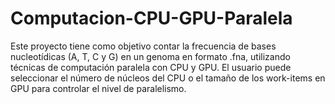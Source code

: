# Computacion-CPU-GPU-Paralela
Este proyecto tiene como objetivo contar la frecuencia de bases nucleotídicas (A, T, C y G) en un genoma en formato .fna, utilizando técnicas de computación paralela con CPU y GPU. El usuario puede seleccionar el número de núcleos del CPU o el tamaño de los work-items en GPU para controlar el nivel de paralelismo. 
